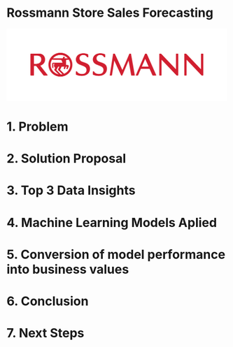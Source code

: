 # Rossmann Store Sales Forecasting

<p align="center">
  <img src="img/rossmann_img.png">
</p>

# 1. Problem

# 2. Solution Proposal

# 3. Top 3 Data Insights

# 4. Machine Learning Models Aplied

# 5. Conversion of model performance into business values

# 6. Conclusion

# 7. Next Steps



